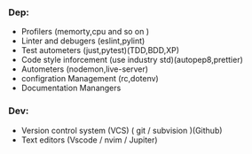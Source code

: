 

### Dep:
- Profilers (memorty,cpu and so on )
- Linter and debugers (eslint,pylint)
- Test autometers (just,pytest)(TDD,BDD,XP)
- Code style inforcement (use industry std)(autopep8,prettier)
- Autometers (nodemon,live-server)
- configration Management (rc,dotenv)
- Documentation Manangers


### Dev:
- Version control system (VCS) ( git / subvision )(Github)
- Text editors (Vscode / nvim / Jupiter)